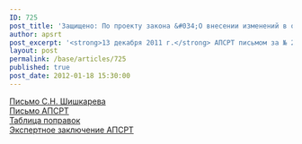 ```yaml
---
ID: 725
post_title: 'Защищено: По проекту закона &#034;О внесении изменений в отдельные законодательные акты РФ&#034;'
author: apsrt
post_excerpt: '<strong>13 декабря 2011 г.</strong> АПСРТ письмом за № 2-13/306 направлены в Государственную Думу РФ замечания и предложения по проекту федерального закона &quot;О внесении изменений в отдельные законодательные акты Российской Федерации&quot; (поступил в АПСРТ из Госдумы РФ за подписью Председателя Комитета по транспорту Шишкарева С.Н. письмом от 28 ноября 2011 г.).'
layout: post
permalink: /base/articles/725
published: true
post_date: 2012-01-18 15:30:00
---
```

<a href="http://www.apsrt.ru/docs/izm.jpg">Письмо С.Н. Шишкарева</a><br />
<a href="http://www.apsrt.ru/docs/2-13-316.doc">Письмо АПСРТ</a><br />
<a href="http://www.apsrt.ru/docs/tabl.doc">Таблица поправок</a><br />
<a href="http://www.apsrt.ru/docs/exp.doc">Экспертное заключение АПСРТ</a><br />